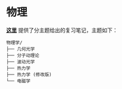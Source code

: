 # 物理
**[这里](https://github.com/ShaoXueZu/XJTU-Young-Gifted-Program-Study-group/tree/main/%E8%AF%BE%E7%A8%8B%E8%B5%84%E6%96%99/%E7%89%A9%E7%90%86/%E4%B8%8A%E5%AD%A6%E6%9C%9F%E7%89%A9%E7%90%86)** 提供了分主题给出的复习笔记，主题如下：
~~~
物理学/
├── 几何光学 
├── 分子动理论 
├── 波动光学 
├── 热力学 
├── 热力学 (修改版)
└── 电磁学
~~~